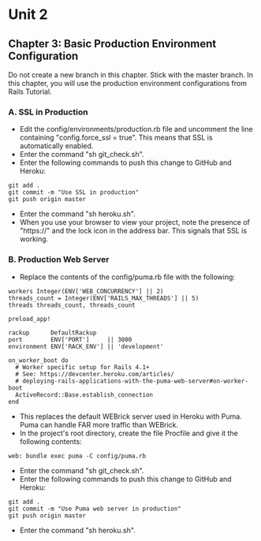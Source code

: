 # Unit 2
## Chapter 3: Basic Production Environment Configuration

Do not create a new branch in this chapter.  Stick with the master branch.  In this chapter, you will use the production environment configurations from Rails Tutorial.

### A. SSL in Production

*  Edit the config/environments/production.rb file and uncomment the line containing "config.force_ssl = true".
This means that SSL is automatically enabled.
* Enter the command "sh git_check.sh".
*  Enter the following commands to push this change to GitHub and Heroku:
```
git add .
git commit -m "Use SSL in production"
git push origin master
```
* Enter the command "sh heroku.sh".
* When you use your browser to view your project, note the presence of "https://" and the lock icon in the address bar.
This signals that SSL is working.

### B. Production Web Server

* Replace the contents of the config/puma.rb file with the following:

```
workers Integer(ENV['WEB_CONCURRENCY'] || 2)
threads_count = Integer(ENV['RAILS_MAX_THREADS'] || 5)
threads threads_count, threads_count

preload_app!

rackup      DefaultRackup
port        ENV['PORT']     || 3000
environment ENV['RACK_ENV'] || 'development'

on_worker_boot do
  # Worker specific setup for Rails 4.1+
  # See: https://devcenter.heroku.com/articles/
  # deploying-rails-applications-with-the-puma-web-server#on-worker-boot
  ActiveRecord::Base.establish_connection
end
```
* This replaces the default WEBrick server used in Heroku with Puma.  Puma can handle FAR more traffic than WEBrick.
* In the project's root directory, create the file Procfile and give it the following contents:
```
web: bundle exec puma -C config/puma.rb
```
* Enter the command "sh git_check.sh".
*  Enter the following commands to push this change to GitHub and Heroku:
```
git add .
git commit -m "Use Puma web server in production"
git push origin master
```
* Enter the command "sh heroku.sh".
